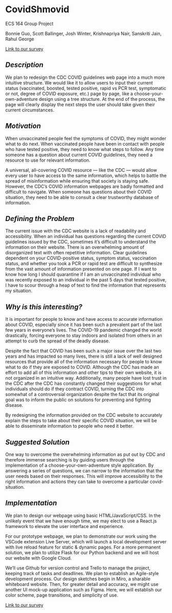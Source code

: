 # CovidShmovid

ECS 164 Group Project

Bonnie Guo, Scott Ballinger, Josh Winter, Krishnapriya Nair, Sanskriti Jain, Rahul George

[Link to our survey](https://docs.google.com/forms/d/e/1FAIpQLSeAEvkmwbfsKGu1qA4hPR29Kh6Hs-b5W8a7W1hfvZVJUk4Thg/viewform?usp=sf_link)

## _**Description**_
We plan to redesign the CDC COVID guidelines web page into a much more intuitive structure. We would like it to allow users to input their current status (vaccinated, boosted, tested positive, rapid vs PCR test, symptomatic or not, degree of COVID exposure, etc.) page by page, like a choose-your-own-adventure design using a tree structure. At the end of the process, the page will clearly display the next steps the user should take given their current circumstances.

## _**Motivation**_
When unvaccinated people feel the symptoms of COVID, they might wonder what to do next. When vaccinated people have been in contact with people who have tested positive, they need to know what steps to follow. Any time someone has a question about current COVID guidelines, they need a resource to use for relevant information.

A universal, all-covering COVID resource — like the CDC — would allow every user to have access to the same information, which helps to battle the spread of misinformation while ensuring that society is staying safe. However, the CDC’s COVID information webpages are badly formatted and difficult to navigate. When someone has questions about their COVID situation, they need to be able to consult a clear trustworthy database of information.

## _**Defining the Problem**_
The current issue with the CDC website is a lack of readability and accessibility. When an individual has questions regarding the current COVID guidelines issued by the CDC, sometimes it’s difficult to understand the information on their website. There is an overwhelming amount of disorganized text with often repetitive information. Clear guidelines dependent on your COVID-positive status, symptom status, vaccination status, and whether you took a PCR or rapid test are difficult to synthesize from the vast amount of information presented on one page. If I want to know how long I should quarantine if I am an unvaccinated individual who was recently exposed to an individual in the past 5 days that tested positive, I have to scour through a heap of text to find the information that represents my situation.

## _**Why is this interesting?**_
It is important for people to know and have access to accurate information about COVID, especially since it has been such a prevalent part of the last few years in everyone’s lives. The COVID-19 pandemic changed the world drastically, forcing everyone to stay indoors and isolated from others in an attempt to curb the spread of the deadly disease.

Despite the fact that COVID has been such a major issue over the last two years and has impacted so many lives, there is still a lack of well designed resources that provide all of the information necessary for people to know what to do if they are exposed to COVID. Although the CDC has made an effort to add all of this information and other tips to their own website, it is not organized in an intuitive way. Additionally, many people have lost trust in the CDC after the CDC has constantly changed their suggestions for what individuals should do if they contract COVID, turning the CDC into somewhat of a controversial organization despite the fact that its original goal was to inform the public on solutions for preventing and fighting disease.

By redesigning the information provided on the CDC website to accurately explain the steps to take about their specific COVID situation, we will be able to disseminate information to people who need it better.

## _**Suggested Solution**_
One way to overcome the overwhelming information as put out by CDC and therefore immense searching is by guiding users through the implementation of a choose-your-own-adventure style application. By answering a series of questions, we can narrow to the information that the user needs based on their responses. This will improve accessibility to the right information and actions they can take to overcome a particular covid-situation. 

## _**Implementation**_
We plan to design our webpage using basic HTML/JavaScript/CSS. In the unlikely event that we have enough time, we may elect to use a React.js framework to elevate the user interface and experience.

For our prototype webpage, we plan to demonstrate our work using the VSCode extension Live Server, which will launch a local development server with live reload feature for static & dynamic pages. For a more permanent solution, we plan to utilize Flask for our Python backend and we will host our website with Google Cloud.

We’ll use Github for version control and Trello to manage the project, keeping track of tasks and deadlines. We plan to establish an Agile-style development process. Our design sketches begin in Miro, a sharable whiteboard website. Then, for greater detail and accuracy, we might use another UI mock-up application such as Figma. Here, we will establish our color scheme, page transitions, and simplicity of use.

[Link to our survey](https://docs.google.com/forms/d/e/1FAIpQLSeAEvkmwbfsKGu1qA4hPR29Kh6Hs-b5W8a7W1hfvZVJUk4Thg/viewform?usp=sf_link)
